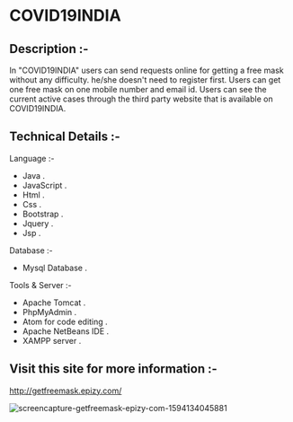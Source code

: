 # COVID19INDIA

## Description :-
In "COVID19INDIA" users can send requests online for getting a free mask without any difficulty. he/she doesn't need to register first. Users can get one free 
mask on one mobile number and email id. Users can see the current active cases through the third party website that is available on COVID19INDIA.


## Technical Details :-

Language :- 
- Java .
- JavaScript .
- Html . 
- Css .
- Bootstrap .
- Jquery .
- Jsp .

Database :- 
- Mysql Database .

Tools & Server :-
- Apache Tomcat . 
- PhpMyAdmin .
- Atom for code editing .
- Apache NetBeans IDE . 
- XAMPP server . 

## Visit this site for more information :-
http://getfreemask.epizy.com/

![screencapture-getfreemask-epizy-com-1594134045881](https://user-images.githubusercontent.com/32435747/86881248-96fa2b80-c10b-11ea-9da9-1efa8b8bb7ee.png)





